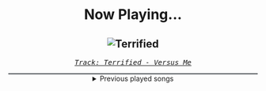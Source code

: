 <div align="center"> 
<h1>Now Playing...</h1>

![Terrified](https://i.scdn.co/image/ab67616d00001e020b67dc34861e8492e5ab7b72)
--
_<samp><a href="https://open.spotify.com/track/0wCT2ivXYnHssIDf2n3LV6">Track: Terrified - Versus Me</a></samp>_

<div style="border: 1px #4B5054 solid"></div>
<details>
  <summary>
    Previous played songs
  </summary>
  <table>
    <thead>
      <tr>
        <th>
          Artist
        </th>
        <th>
          Song
        </th>
        <th>
          Link
        </th>
      </tr>
    </thead>
    <tbody>
      <tr><td>Versus Me</td><td>Terrified</td><td><a href="https://open.spotify.com/track/0wCT2ivXYnHssIDf2n3LV6">https://open.spotify.com/track/0wCT2ivXYnHssIDf2n3LV6</a></td></tr><tr><td>Concrete Castles</td><td>So Addicted</td><td><a href="https://open.spotify.com/track/72481BV5mKDaDStZ9cTaAR">https://open.spotify.com/track/72481BV5mKDaDStZ9cTaAR</a></td></tr><tr><td>Self Deception</td><td>Fight Fire With Gasoline</td><td><a href="https://open.spotify.com/track/78frUxVotRtpMrNMcyYtns">https://open.spotify.com/track/78frUxVotRtpMrNMcyYtns</a></td></tr><tr><td>Daughtry</td><td>Separate Ways (Worlds Apart)</td><td><a href="https://open.spotify.com/track/7goFhrbCC2m2HI3EbBYgU4">https://open.spotify.com/track/7goFhrbCC2m2HI3EbBYgU4</a></td></tr><tr><td>Motionless In White</td><td>Masterpiece</td><td><a href="https://open.spotify.com/track/3c9kVsKF68xMzlS0NikVn3">https://open.spotify.com/track/3c9kVsKF68xMzlS0NikVn3</a></td></tr><tr><td>Citizen Soldier</td><td>Afterlife</td><td><a href="https://open.spotify.com/track/7bKfDP3DQQMmybmvoLtNLC">https://open.spotify.com/track/7bKfDP3DQQMmybmvoLtNLC</a></td></tr><tr><td>Drowning Pool</td><td>One Finger and a Fist</td><td><a href="https://open.spotify.com/track/6PdEKf8CyyZfrFAGFi37gb">https://open.spotify.com/track/6PdEKf8CyyZfrFAGFi37gb</a></td></tr><tr><td>Line So Thin</td><td>Done With Everything</td><td><a href="https://open.spotify.com/track/5iJ4r3UYxNwJFX0dkV3QAr">https://open.spotify.com/track/5iJ4r3UYxNwJFX0dkV3QAr</a></td></tr><tr><td>Torn Soul</td><td>Unearthed</td><td><a href="https://open.spotify.com/track/5kpDggLxGpBIpbLp51hKRW">https://open.spotify.com/track/5kpDggLxGpBIpbLp51hKRW</a></td></tr><tr><td>Dear Agony</td><td>Everything I Did Then</td><td><a href="https://open.spotify.com/track/4laB2AexKHi1ZYNVye8n7s">https://open.spotify.com/track/4laB2AexKHi1ZYNVye8n7s</a></td></tr><tr><td>Heirloom</td><td>[HYPER]VIGILANT</td><td><a href="https://open.spotify.com/track/3iuTRp8dHvNU7VugqgG5Dv">https://open.spotify.com/track/3iuTRp8dHvNU7VugqgG5Dv</a></td></tr><tr><td>Lacey Sturm</td><td>Breathe With Me (feat. Lindsey Stirling)</td><td><a href="https://open.spotify.com/track/7z3aHNAAUsPMAaVmwuDkUe">https://open.spotify.com/track/7z3aHNAAUsPMAaVmwuDkUe</a></td></tr><tr><td>Fight The Fade</td><td>Stranger</td><td><a href="https://open.spotify.com/track/6qHxyLa8Q6m0FcQt0X7aF5">https://open.spotify.com/track/6qHxyLa8Q6m0FcQt0X7aF5</a></td></tr><tr><td>HalaCG</td><td>Listen To Me</td><td><a href="https://open.spotify.com/track/23kHVZrUsQZxEyV7YjyHgf">https://open.spotify.com/track/23kHVZrUsQZxEyV7YjyHgf</a></td></tr><tr><td>Atreyu</td><td>Immortal</td><td><a href="https://open.spotify.com/track/3CzoVCSPGjuxwUyC3Md3g2">https://open.spotify.com/track/3CzoVCSPGjuxwUyC3Md3g2</a></td></tr><tr><td>Thy Art Is Murder</td><td>Blood Throne</td><td><a href="https://open.spotify.com/track/5F5q6UFrE4bdBSf4iPJKS6">https://open.spotify.com/track/5F5q6UFrE4bdBSf4iPJKS6</a></td></tr><tr><td>Thy Art Is Murder</td><td>Blood Throne</td><td><a href="https://open.spotify.com/track/5F5q6UFrE4bdBSf4iPJKS6">https://open.spotify.com/track/5F5q6UFrE4bdBSf4iPJKS6</a></td></tr><tr><td>Anbu Monastir</td><td>Nebelsäule - Muichiro</td><td><a href="https://open.spotify.com/track/6Rs2d6ELWYM4NiLFunuaW5">https://open.spotify.com/track/6Rs2d6ELWYM4NiLFunuaW5</a></td></tr><tr><td>Lø Spirit</td><td>Mama</td><td><a href="https://open.spotify.com/track/3VRe20SEEUq8MQKlHyK10a">https://open.spotify.com/track/3VRe20SEEUq8MQKlHyK10a</a></td></tr><tr><td>Caleb Hyles</td><td>You Got the Power</td><td><a href="https://open.spotify.com/track/73hd9vKoPtJT81hsSYrGYt">https://open.spotify.com/track/73hd9vKoPtJT81hsSYrGYt</a></td></tr>
    </tbody>
  </table>
</details>

</div>
